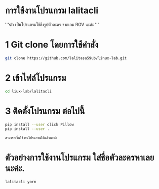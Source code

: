 #  การใช้งานโปรแกรม lalitacli
'''sh
เป็นโปรแกรมใช้ดึงรูปตัวละคร จากเกม ROV นะค่ะ
'''



# 1 Git clone โดยการใช้คำสั่ง
```sh
git clone https://github.com/lalitasa59ub/linux-lab.git
```

# 2 เข้าไฟล์โปรแกรม 
```sh
cd liux-lab/lalitacli
```

# 3 ติดตั้งโปรแกรม ต่อไปนี้
```sh
pip install --user click Pillow
pip install --user .
```

```sh 
สามารถเริ่มใช้งานโปรแกรมได้แล้วนะค่ะ
```

 
# ตัวอย่างการใช้งานโปรแกรม ใส่ชื่อตัวละครหาเลยนะค่ะ.
```sh
lalitacli yorn
```

